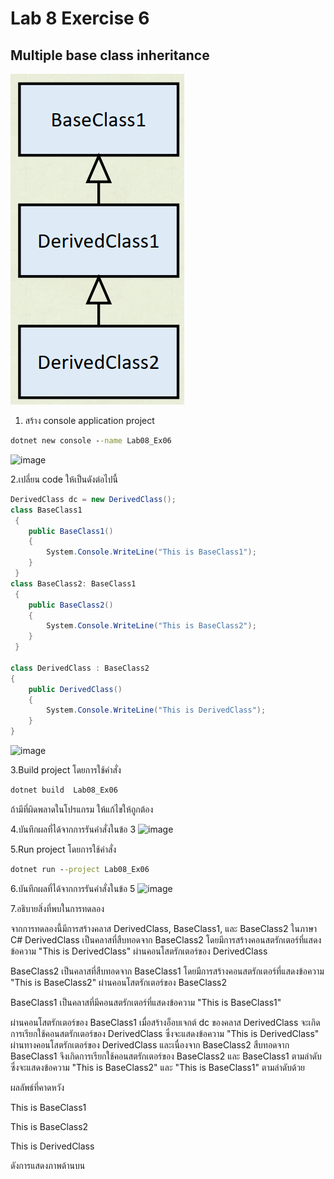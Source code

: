 # Lab 8 Exercise 6

## Multiple base class inheritance

![alt text](./Pictures/image02.png)

1. สร้าง console application project

```cmd
dotnet new console --name Lab08_Ex06
```
![image](https://github.com/AnchisaPhetnoi/03376836-OOP-2566-Lab-08/assets/144197034/859fc9b2-dadb-498f-8c6f-0f9857c0f78f)

2.เปลี่ยน code ให้เป็นดังต่อไปนี้

```cs
DerivedClass dc = new DerivedClass();
class BaseClass1
 {
    public BaseClass1()
    {
        System.Console.WriteLine("This is BaseClass1");
    }
 }
class BaseClass2: BaseClass1
 {
    public BaseClass2()
    {
        System.Console.WriteLine("This is BaseClass2");
    }
 }

class DerivedClass : BaseClass2
{
    public DerivedClass()
    {
        System.Console.WriteLine("This is DerivedClass");
    }
}
```
![image](https://github.com/AnchisaPhetnoi/03376836-OOP-2566-Lab-08/assets/144197034/a1e82990-388e-4d9f-a6a0-fe4e2d4068db)

3.Build project โดยการใช้คำสั่ง

```cmd
dotnet build  Lab08_Ex06
```

ถ้ามีที่ผิดพลาดในโปรแกรม ให้แก้ไขให้ถูกต้อง

4.บันทึกผลที่ได้จากการรันคำสั่งในข้อ 3
![image](https://github.com/AnchisaPhetnoi/03376836-OOP-2566-Lab-08/assets/144197034/20c1f160-fe51-405f-91c5-83b85130dfab)

5.Run project โดยการใช้คำสั่ง

```cmd
dotnet run --project Lab08_Ex06
```

6.บันทึกผลที่ได้จากการรันคำสั่งในข้อ 5
![image](https://github.com/AnchisaPhetnoi/03376836-OOP-2566-Lab-08/assets/144197034/db1cc7c2-3661-4092-a51f-a2cf937f8838)

7.อธิบายสิ่งที่พบในการทดลอง

จากการทดลองนี้มีการสร้างคลาส DerivedClass, BaseClass1, และ BaseClass2 ในภาษา C# DerivedClass เป็นคลาสที่สืบทอดจาก BaseClass2 โดยมีการสร้างคอนสตรักเตอร์ที่แสดงข้อความ "This is DerivedClass" ผ่านคอนโสตรักเตอร์ของ DerivedClass

BaseClass2 เป็นคลาสที่สืบทอดจาก BaseClass1 โดยมีการสร้างคอนสตรักเตอร์ที่แสดงข้อความ "This is BaseClass2" ผ่านคอนโสตรักเตอร์ของ BaseClass2

BaseClass1 เป็นคลาสที่มีคอนสตรักเตอร์ที่แสดงข้อความ "This is BaseClass1" 

ผ่านคอนโสตรักเตอร์ของ BaseClass1 เมื่อสร้างอ็อบเจกต์ dc ของคลาส DerivedClass จะเกิดการเรียกใช้คอนสตรักเตอร์ของ DerivedClass ซึ่งจะแสดงข้อความ "This is DerivedClass" ผ่านทางคอนโสตรักเตอร์ของ DerivedClass และเนื่องจาก BaseClass2 สืบทอดจาก BaseClass1 จึงเกิดการเรียกใช้คอนสตรักเตอร์ของ BaseClass2 และ BaseClass1 ตามลำดับ ซึ่งจะแสดงข้อความ "This is BaseClass2" และ "This is BaseClass1" ตามลำดับด้วย 

ผลลัพธ์ที่คาดหวัง

This is BaseClass1

This is BaseClass2

This is DerivedClass

ดังการแสดงภาพด้านบน

